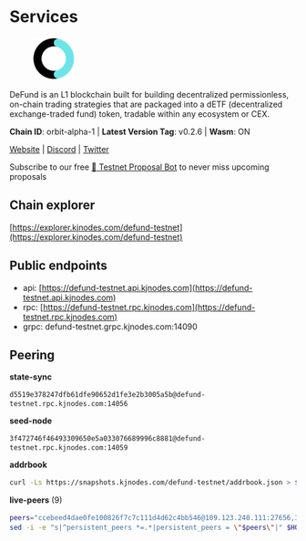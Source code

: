# Services

<figure><img src="https://raw.githubusercontent.com/kj89/cosmos-images/main/logos/defund.png" alt=""><figcaption></figcaption></figure>

DeFund is an L1 blockchain built for building decentralized permissionless,  on-chain trading strategies that are packaged into a dETF (decentralized  exchange-traded fund) token, tradable within any ecosystem or CEX.

**Chain ID**: orbit-alpha-1 | **Latest Version Tag**: v0.2.6 | **Wasm**: ON

[Website](https://www.defund.app) | [Discord](https://discord.gg/FV26pRPZ3P) | [Twitter](https://twitter.com/defund_finance)



Subscribe to our free [🤖 Testnet Proposal Bot](https://t.me/kjnodes_testnet_proposal_bot) to never miss upcoming proposals


## Chain explorer
[https://explorer.kjnodes.com/defund-testnet](https://explorer.kjnodes.com/defund-testnet)

## Public endpoints

* api: [https://defund-testnet.api.kjnodes.com](https://defund-testnet.api.kjnodes.com)
* rpc: [https://defund-testnet.rpc.kjnodes.com](https://defund-testnet.rpc.kjnodes.com)
* grpc: defund-testnet.grpc.kjnodes.com:14090

## Peering

**state-sync**

```text
d5519e378247dfb61dfe90652d1fe3e2b3005a5b@defund-testnet.rpc.kjnodes.com:14056
```

**seed-node**

```text
3f472746f46493309650e5a033076689996c8881@defund-testnet.rpc.kjnodes.com:14059
```

**addrbook**
```bash
curl -Ls https://snapshots.kjnodes.com/defund-testnet/addrbook.json > $HOME/.defund/config/addrbook.json
```

**live-peers** (9)
```bash
peers="ccebeed4dae0fe100826f7c7c111d4d62c4bb546@109.123.240.111:27656,354485ffcd96d2c292969fae86624f754924bb8c@91.77.165.172:28656,7c459f88962a4d07d7ccd6d0c94f891bb7a7ada0@65.109.26.21:13656,dd21f9f7d9559653f3713ab32893a025c1075d28@65.108.234.26:27656,6bb46db441cf84b5941717290a74ee8d853f0bdc@38.242.229.49:27656,65b7c9a6fa81e532e701e9179b890b3038a86962@149.102.136.186:27656,04ff1f98174b35960d8bc2d10bf0da1406f7028b@194.146.12.215:27656,5397cc4860c38109d94bb56e21e0a13002cbe0e6@128.140.83.145:46656,d5519e378247dfb61dfe90652d1fe3e2b3005a5b@65.109.68.190:14056"
sed -i -e "s|^persistent_peers *=.*|persistent_peers = \"$peers\"|" $HOME/.defund/config/config.toml
```
